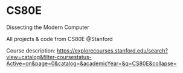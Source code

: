 # CS80E
 Dissecting the Modern Computer

All projects & code from CS80E @Stanford 

Course description: https://explorecourses.stanford.edu/search?view=catalog&filter-coursestatus-Active=on&page=0&catalog=&academicYear=&q=CS80E&collapse=
